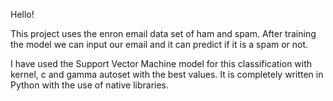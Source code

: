 Hello!

This project uses the enron email data set of ham and spam.
After training the model we can input our email and it can predict if it is a spam or not.

I have used the Support Vector Machine model for this classification with kernel, c and gamma autoset with the best values.
It is completely written in Python with the use of native libraries.



